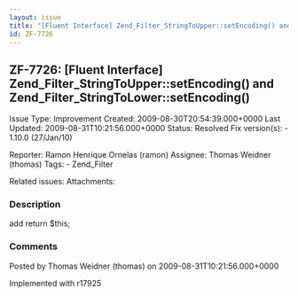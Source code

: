 ```yaml
---
layout: issue
title: "[Fluent Interface] Zend_Filter_StringToUpper::setEncoding() and Zend_Filter_StringToLower::setEncoding()"
id: ZF-7726
---
```


ZF-7726: [Fluent Interface] Zend\_Filter\_StringToUpper::setEncoding() and Zend\_Filter\_StringToLower::setEncoding()
---------------------------------------------------------------------------------------------------------------------

 Issue Type: Improvement Created: 2009-08-30T20:54:39.000+0000 Last Updated: 2009-08-31T10:21:56.000+0000 Status: Resolved Fix version(s): - 1.10.0 (27/Jan/10)
 
 Reporter:  Ramon Henrique Ornelas (ramon)  Assignee:  Thomas Weidner (thomas)  Tags: - Zend\_Filter
 
 Related issues: 
 Attachments: 
### Description

add return $this;

 

 

### Comments

Posted by Thomas Weidner (thomas) on 2009-08-31T10:21:56.000+0000

Implemented with r17925

 

 